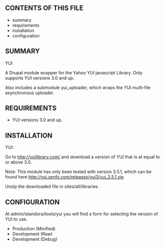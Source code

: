 CONTENTS OF THIS FILE
---------------------

 * summary
 * requirements
 * installation
 * configuration

SUMMARY
-------

YUI

A Drupal module wrapper for the Yahoo YUI javascript Library.
Only supports YUI versions 3.0 and up.

Also includes a submodule yui_uploader, which wraps the YUI multi-file
asynchronous uploader.

REQUIREMENTS
------------

  * YUI versions 3.0 and up.

INSTALLATION
------------

YUI:

Go to http://yuilibrary.com/ and download a version of YUI that is at equal to
or above 3.0.

Note: This module has only been tested with version 3.5.1, which can be found
here http://yui.zenfs.com/releases/yui3/yui_3.5.1.zip

Unzip the downloaded file in sites/all/libraries.


CONFIGURATION
-------------

At admin/islandora/tools/yui you will find a form for selecting the version of YUI to
use.

* Production (Minified)
* Development (Raw)
* Development (Debug)
